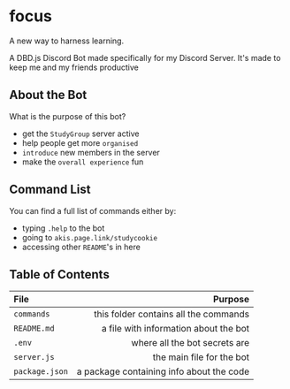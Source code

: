 # focus
A new way to harness learning.

A DBD.js Discord Bot made specifically for my Discord Server. It's made to keep me and my friends productive

## About the Bot

What is the purpose of this bot?

- get the `StudyGroup` server active
- help people get more `organised`
- `introduce` new members in the server
- make the `overall experience` fun

## Command List

You can find a full list of commands either by:

- typing `.help` to the bot
- going to `akis.page.link/studycookie`
- accessing other `README`'s in here

## Table of Contents

| File			  	 | Purpose																	|
|	:------------- | ---------------------------------------: |
| `commands`		 | this folder contains all the commands		|
| `README.md`		 | a file with information about the bot 		|
| `.env`			   | where all the bot secrets are						|
| `server.js`		 | the main file for the bot								|
| `package.json` | a package containing info about the code |